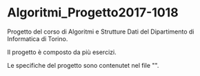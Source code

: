 # Algoritmi_Progetto2017-1018

Progetto del corso di Algoritmi e Strutture Dati del Dipartimento di Informatica di Torino.

Il progetto è composto da più esercizi.

Le specifiche del progetto sono contenutet nel file "".
